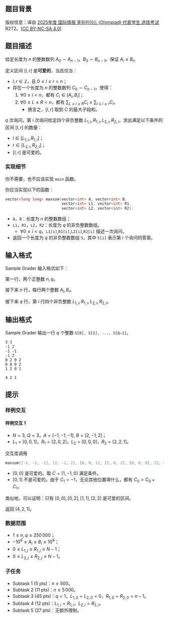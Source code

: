 ## 题目背景
版权信息：译自 [2025年度 国际情报 올림피아드 (Olympiad) 代表学生 选拔考试](https://www.ioikorea.or.kr/archives/ioitst/2025/) R2T2。[[CC BY-NC-SA 4.0](http://creativecommons.org/licenses/by-nc-sa/4.0/)]


## 题目描述
给定长度为 $n$ 的整数数列 $A_0\sim A_{n-1}$，$B_0\sim B_{n-1}$。保证 $A_i\le B_i$。

定义区间 $[l,r]$ 是**可爱的**，当且仅当：

- $l,r\in \mathbb{Z}$，且 $0\le l\le r\lt n$；
- 存在一个长度为 $n$ 的整数数列 $C_0\sim C_{n-1}$，使得：
    1. $\forall 0\le i\lt n$，都有 $C_i\in [A_i,B_i]$；
    2. $\forall 0\le L\le R\lt n$，都有 $\displaystyle \sum_{L\le i\le R} C_i\le \sum_{l\le i\le r} C_i$。
        - 换言之，$[l,r]$ 取到 $C$ 的最大子段和。   

$q$ 次询问，第 $i$ 次询问给定四个非负整数 $L_{1,i},R_{1,i},L_{2,i},R_{2,i}$，求出满足以下条件的区间 $[l,r]$ 的数量：

- $l\in [L_{1,i},R_{1,i}]$；
- $r\in [L_{2,i},R_{2,i}]$；
- $[l,r]$ 是可爱的。

### 实现细节


你不需要，也不应该实现 `main` 函数。

你应当实现以下的函数：

```cpp
vector<long long> maxsum(vector<int> A, vector<int> B, 
                         vector<int> L1, vector<int> R1,  
                         vector<int> L2, vector<int> R2);  
```

- `A`，`B`：长度为 $n$ 的整数数组；
- `L1`，`R1`，`L2`，`R2`：长度为 $q$ 的非负整数数组。
    - $\forall 0\le i\lt q$，`L1[i]`,`R1[i]`,`L2[i]`,`R2[i]` 描述一次询问。
- 返回一个长度为 $q$ 的非负整数数组 `S`，其中 `S[i]` 表示第 $i$ 个询问的答案。


## 输入格式

Sample Grader 输入格式如下：

第一行，两个正整数 $n,q$。

接下来 $n$ 行，每行两个整数 $A_i,B_i$。

接下来 $q$ 行，第 $i$ 行四个非负整数 $L_{1,i},R_{1,i},L_{2,i},R_{2,i}$。

## 输出格式
Sample Grader 输出一行 $q$ 个整数 `S[0], S[1], ..., S[Q−1]`。


```input1
3 3
-1 2
-1 -1
-1 2
0 2 0 2
0 0 0 2
1 2 0 1
```

```output1
4 2 1
```

## 提示

### 样例交互

#### 样例交互 $1$

- $N=3$, $Q=3$，$A = [-1, -1, -1]$, $B = [2, -1, 2]$；
- $L_1 = [0, 0, 1]$，$R_1 = [2, 0, 2]$，$L_2 = [0, 0, 0]$，$R_2 = [2, 2, 1]$。  

交互库调用

```cpp
maxsum([-1, -1, -1], [2, -1, 2], [0, 0, 1], [2, 0, 2], [0, 0, 0], [2, 2, 1]);
```

- $[0,0]$ 是可爱的。取 $C=[1,-1,0]$ 满足条件。
- $[0,1]$ 不是可爱的。由于 $C_1=-1$，无论其他位置填什么，都有 $C_0\gt C_0+C_1$。

类似地，可以证明：只有 $[0, 0],[0, 2],[1, 1],[2, 2]$ 是可爱的区间。

返回 $[4, 2, 1]$。



### 数据范围


- $1 \leq n, q \leq 250\,000$；  
- $-10^9 \leq A_i \leq B_i \leq 10^9$；
- $0 \leq L_{1,j} \leq R_{1,j} \leq N−1$； 
- $0 \leq L_{2,j} \leq R_{2,j} \leq N−1$。

### 子任务

- $\text{Subtask 1 (5 pts)}$：$n\le 500$。
- $\text{Subtask 2 (11 pts)}$：$n\le 5\, 000$。
- $\text{Subtask 3 (45 pts)}$：$q=1$，$L_{1,0}=L_{2,0}=0$，$R_{1,0}=R_{2,0}=n-1$。
- $\text{Subtask 4 (12 pts)}$：$L_{1,i}=R_{1,i}$，$L_{2,i}=R_{2,i}$。
- $\text{Subtask 5 (27 pts)}$：无额外限制。


